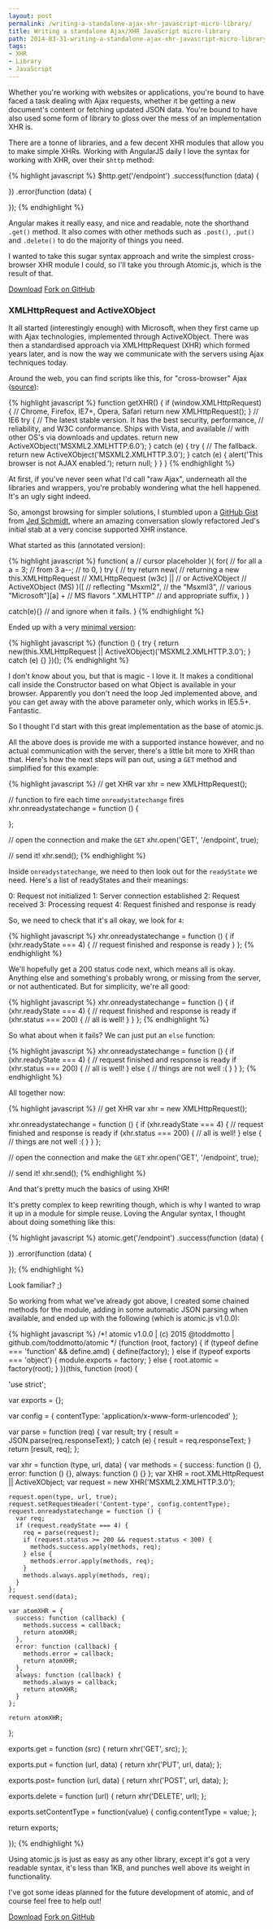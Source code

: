 ```yaml
---
layout: post
permalink: /writing-a-standalone-ajax-xhr-javascript-micro-library/
title: Writing a standalone Ajax/XHR JavaScript micro-library
path: 2014-03-31-writing-a-standalone-ajax-xhr-javascript-micro-library.md
tags:
- XHR
- Library
- JavaScript
---
```


Whether you're working with websites or applications, you're bound to have faced a task dealing with Ajax requests, whether it be getting a new document's content or fetching updated JSON data. You're bound to have also used some form of library to gloss over the mess of an implementation XHR is.

There are a tonne of libraries, and a few decent XHR modules that allow you to make simple XHRs. Working with AngularJS daily I love the syntax for working with XHR, over their `$http` method:

{% highlight javascript %}
$http.get('/endpoint')
.success(function (data) {
  
})
.error(function (data) {
  
});
{% endhighlight %}

Angular makes it really easy, and nice and readable, note the shorthand `.get()` method. It also comes with other methods such as `.post()`, `.put()` and `.delete()` to do the majority of things you need.

I wanted to take this sugar syntax approach and write the simplest cross-browser XHR module I could, so I'll take you through Atomic.js, which is the result of that.

<div class="download-box">
  <a href="//github.com/toddmotto/atomic/archive/master.zip" onclick="_gaq.push(['_trackEvent', 'Click', 'Download atomic', 'Download atomic']);">Download</a>
  <a href="//github.com/toddmotto/atomic" onclick="_gaq.push(['_trackEvent', 'Click', 'Fork atomic', 'atomic Fork']);">Fork on GitHub</a>
</div>

### XMLHttpRequest and ActiveXObject
It all started (interestingly enough) with Microsoft, when they first came up with Ajax technologies, implemented through ActiveXObject. There was then a standardised approach via XMLHttpRequest (XHR) which formed years later, and is now the way we communicate with the servers using Ajax techniques today.

Around the web, you can find scripts like this, for "cross-browser" Ajax ([source](http://www.webmasterworld.com/javascript/4027629.htm)):

{% highlight javascript %}
function getXHR() { 
  if (window.XMLHttpRequest) {
    // Chrome, Firefox, IE7+, Opera, Safari
    return new XMLHttpRequest(); 
  } 
  // IE6
  try { 
    // The latest stable version. It has the best security, performance, 
    // reliability, and W3C conformance. Ships with Vista, and available 
    // with other OS's via downloads and updates. 
    return new ActiveXObject('MSXML2.XMLHTTP.6.0');
  } catch (e) { 
    try { 
      // The fallback.
      return new ActiveXObject('MSXML2.XMLHTTP.3.0');
    } catch (e) { 
      alert('This browser is not AJAX enabled.'); 
      return null;
    } 
  } 
}
{% endhighlight %}

At first, if you've never seen what I'd call "raw Ajax", underneath all the libraries and wrappers, you're probably wondering what the hell happened. It's an ugly sight indeed.

So, amongst browsing for simpler solutions, I stumbled upon a [GitHub Gist](https://gist.github.com/jed/993585#file-annotated-js) from [Jed Schmidt](https://github.com/jed), where an amazing conversation slowly refactored Jed's initial stab at a very concise supported XHR instance.

What started as this (annotated version):

{% highlight javascript %}
function(
  a // cursor placeholder
){
  for(                    // for all a
    a = 3;                // from 3
    a--;                  // to 0,
  ) try {                 // try
    return new(           // returning a new
      this.XMLHttpRequest // XMLHttpRequest (w3c)
      ||                  // or
      ActiveXObject       // ActiveXObject (MS)
    )([                   // reflecting
      "Msxml2",           // the
      "Msxml3",           // various
      "Microsoft"][a] +   // MS flavors
      ".XMLHTTP"          // and appropriate suffix,
    )
  }
  
  catch(e){}              // and ignore when it fails.
}
{% endhighlight %}

Ended up with a very [minimal version](https://gist.github.com/jed/993585#comment-40084):

{% highlight javascript %}
(function () {
  try {
    return new(this.XMLHttpRequest || ActiveXObject)('MSXML2.XMLHTTP.3.0');
  } catch (e) {}
})();
{% endhighlight %}

I don't know about you, but that is magic - I love it. It makes a conditional call inside the Constructor based on what Object is available in your browser. Apparently you don't need the loop Jed implemented above, and you can get away with the above parameter only, which works in IE5.5+. Fantastic.

So I thought I'd start with this great implementation as the base of atomic.js.

All the above does is provide me with a supported instance however, and no actual communication with the server, there's a little bit more to XHR than that. Here's how the next steps will pan out, using a `GET` method and simplified for this example:

{% highlight javascript %}
// get XHR
var xhr = new XMLHttpRequest(); 

// function to fire each time `onreadystatechange` fires
xhr.onreadystatechange = function () {

};

// open the connection and make the `GET`
xhr.open('GET', '/endpoint', true);

// send it!
xhr.send();
{% endhighlight %}

Inside `onreadystatechange`, we need to then look out for the `readyState` we need. Here's a list of readyStates and their meanings:

0: Request not initialized 
1: Server connection established
2: Request received 
3: Processing request 
4: Request finished and response is ready

So, we need to check that it's all okay, we look for `4`:

{% highlight javascript %}
xhr.onreadystatechange = function () {
  if (xhr.readyState === 4) {
    // request finished and response is ready
  }
};
{% endhighlight %}

We'll hopefully get a 200 status code next, which means all is okay. Anything else and something's probably wrong, or missing from the server, or not authenticated. But for simplicity, we're all good:

{% highlight javascript %}
xhr.onreadystatechange = function () {
  if (xhr.readyState === 4) {
    // request finished and response is ready
    if (xhr.status === 200) {
      // all is well!
    }
  }
};
{% endhighlight %}

So what about when it fails? We can just put an `else` function:

{% highlight javascript %}
xhr.onreadystatechange = function () {
  if (xhr.readyState === 4) {
    // request finished and response is ready
    if (xhr.status === 200) {
      // all is well!
    } else {
      // things are not well :(
    }
  }
};
{% endhighlight %}

All together now:

{% highlight javascript %}
// get XHR
var xhr = new XMLHttpRequest(); 

xhr.onreadystatechange = function () {
  if (xhr.readyState === 4) {
    // request finished and response is ready
    if (xhr.status === 200) {
      // all is well!
    } else {
      // things are not well :(
    }
  }
};

// open the connection and make the `GET`
xhr.open('GET', '/endpoint', true);

// send it!
xhr.send();
{% endhighlight %}

And that's pretty much the basics of using XHR!

It's pretty complex to keep rewriting though, which is why I wanted to wrap it up in a module for simple reuse. Loving the Angular syntax, I thought about doing something like this:

{% highlight javascript %}
atomic.get('/endpoint')
.success(function (data) {
  
})
.error(function (data) {
  
});
{% endhighlight %}

Look familiar? ;)

So working from what we've already got above, I created some chained methods for the module, adding in some automatic JSON parsing when available, and ended up with the following (which is atomic.js v1.0.0):

{% highlight javascript %}
/*! atomic v1.0.0 | (c) 2015 @toddmotto | github.com/toddmotto/atomic */
(function (root, factory) {
  if (typeof define === 'function' && define.amd) {
    define(factory);
  } else if (typeof exports === 'object') {
    module.exports = factory;
  } else {
    root.atomic = factory(root);
  }
})(this, function (root) {

  'use strict';

  var exports = {};

  var config = {
    contentType: 'application/x-www-form-urlencoded'
  };

  var parse = function (req) {
    var result;
    try {
      result = JSON.parse(req.responseText);
    } catch (e) {
      result = req.responseText;
    }
    return [result, req];
  };

  var xhr = function (type, url, data) {
    var methods = {
      success: function () {},
      error: function () {},
      always: function () {}
    };
    var XHR = root.XMLHttpRequest || ActiveXObject;
    var request = new XHR('MSXML2.XMLHTTP.3.0');

    request.open(type, url, true);
    request.setRequestHeader('Content-type', config.contentType);
    request.onreadystatechange = function () {
      var req;
      if (request.readyState === 4) {
        req = parse(request);
        if (request.status >= 200 && request.status < 300) {
          methods.success.apply(methods, req);
        } else {
          methods.error.apply(methods, req);
        }
        methods.always.apply(methods, req);
      }
    };
    request.send(data);

    var atomXHR = {
      success: function (callback) {
        methods.success = callback;
        return atomXHR;
      },
      error: function (callback) {
        methods.error = callback;
        return atomXHR;
      },
      always: function (callback) {
        methods.always = callback;
        return atomXHR;
      }
    };

    return atomXHR;
  };

  exports.get = function (src) {
    return xhr('GET', src);
  };

  exports.put = function (url, data) {
    return xhr('PUT', url, data);
  };

  exports.post= function (url, data) {
    return xhr('POST', url, data);
  };

  exports.delete = function (url) {
    return xhr('DELETE', url);
  };

  exports.setContentType = function(value) {
    config.contentType = value;
  };

  return exports;

});
{% endhighlight %}

Using atomic.js is just as easy as any other library, except it's got a very readable syntax, it's less than 1KB, and punches well above its weight in functionality.

I've got some ideas planned for the future development of atomic, and of course feel free to help out!

<div class="download-box">
  <a href="//github.com/toddmotto/atomic/archive/master.zip" onclick="_gaq.push(['_trackEvent', 'Click', 'Download atomic', 'Download atomic']);">Download</a>
  <a href="//github.com/toddmotto/atomic" onclick="_gaq.push(['_trackEvent', 'Click', 'Fork atomic', 'atomic Fork']);">Fork on GitHub</a>
</div>
